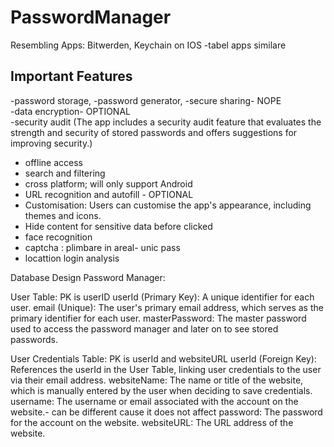 # PasswordManager
Resembling Apps: Bitwerden, Keychain on IOS 
-tabel apps similare 
## Important Features
-password storage, 
-password generator,
-secure sharing- NOPE  
-data encryption- OPTIONAL  
-security audit (The app includes a security audit feature that evaluates the strength and security of stored passwords and offers suggestions for improving security.)
- offline access
- search and filtering
- cross platform; will only support Android
- URL recognition and autofill - OPTIONAL
- Customisation: Users can customise the app's appearance, including themes and icons.
- Hide content for sensitive data before clicked
- face recognition
- captcha :  plimbare in areal- unic pass
-  locattion login analysis


Database Design Password Manager:

User Table: PK is userID 
userId (Primary Key): A unique identifier for each user.
email (Unique): The user's primary email address, which serves as the primary identifier for each user.
masterPassword: The master password used to access the password manager and later on to see stored passwords.



User Credentials Table: PK is userId and websiteURL 
userId (Foreign Key): References the userId in the User Table, linking user credentials to the user via their email address.
websiteName: The name or title of the website, which is manually entered by the user when deciding to save credentials.
username: The username or email associated with the account on the website.- can be different cause it does not affect 
password: The password for the account on the website.
websiteURL: The URL address of the website.
